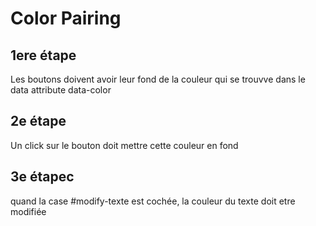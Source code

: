 # Color Pairing

## 1ere étape 
Les boutons doivent avoir leur fond de la couleur qui se trouvve dans le
data attribute data-color

## 2e étape 
Un click sur le bouton doit mettre cette couleur en fond

## 3e étapec
quand la case #modify-texte est cochée, la couleur du texte
 doit etre modifiée